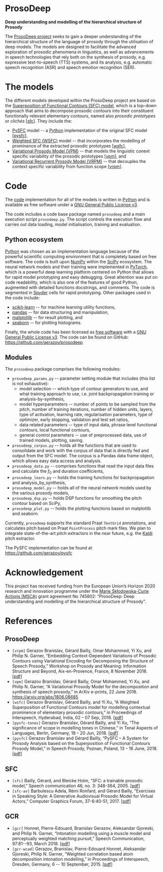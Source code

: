 # ProsoDeep
**Deep understanding and modelling of the hierarchical structure of Prosody**

The [ProsoDeep project](https://gerazov.github.io/prosodeep/)
seeks to gain a deeper understanding of the hierarchical structure of the language of prosody through the utilisation of deep models.
The models are designed to facilitate the advanced exploration of prosodic phenomena in lingustics, as well as advancements in speech technologies that rely both on the synthesis of prosody, e.g. expressive text-to-speech (TTS) systems, and its analysis, e.g. automatic speech recognition (ASR) and speech emotion recognition (SER).

# The models

The different models developed within the ProsoDeep project are based on the [Superposition of Functional Contours (SFC) model](https://gerazov.github.io/prosodeep/project#sfc), which is a top-down approach that aims to decompose prosodic contours into their constituent functionally relevant elementary contours, named also *prosodic prototypes* or *clichés*  \[[sfc](#References)\]. They include the:

  - [PySFC](https://gerazov.github.io/prosodeep/pysfc) model -- a [Python](https://www.python.org/) implementation of the original SFC model \[[pysfc](#References)\],
  - [Weighted SFC (WSFC)](https://gerazov.github.io/prosodeep/wsfc) model -- that incorporates the modelling of prominence of the extracted prosodic prototypes \[[wsfc](#References)\],
  - [Variational Prosody Model (VPM)](https://gerazov.github.io/prosodeep/vpm) -- that models the linguistic conext specific variability of the prosodic prototypes \[[vpm](#References)\], and
  - [Variational Recurrent Prosody Model (VRPM)](https://gerazov.github.io/prosodeep/vrpm) -- that decouples the context specific variability from function scope \[[vrpm](#References)\].

# Code

The [code](https://gerazov.github.io/prosodeep/code.md) implementation for all of the models is written in [Python](https://www.python.org/) and is available as free software under a [GNU General Public License v3](http://www.gnu.org/licenses/).

The code includes a code base package named `prosodeep` and a main execution script `prosodeep.py`. The script controls the execution flow and carries out data loading, model initialisation, training and evaluation.

## Python ecosystem

[Python](https://www.python.org/) was chosen as an implementation language because of the powerful scientific computing environment that is completely based on free software. The code is built upon [NumPy](http://www.numpy.org/) within the [SciPy](https://www.scipy.org/) ecosystem. The neural network models and their training were implemented in [PyTorch](https://pytorch.org/), which is a powerful deep learning platform centered on Python that allows for rapid model prototyping and easy debugging.
Great attention was put on code readability, which is also one of the features of good Python, augmented with detailed functions docstrings, and comments. The code is segmented in [Spyder](https://pythonhosted.org/spyder/) cells for rapid prototyping.
Other packages used in the code include:

- [scikit-learn](https://scikit-learn.org/) -- for machine learning utility functions,
- [pandas](http://pandas.pydata.org/) -- for data structuring and manipulation,
- [matplotlib](http://matplotlib.org/) -- for result plotting, and
- [seaborn](http://seaborn.pydata.org/) -- for plotting histograms.

Finally, the whole code has been licensed as [free software](http://fsf.org/) with a [GNU General Public License v3](http://www.gnu.org/licenses/). The code can be found on GitHub: <https://github.com/gerazov/prosodeep>

## Modules

 The `prosodeep` package comprises the following modules:
 * `prosodeep_params.py` -- parameter setting module that includes (this list is not exhaustive):
      * model selection -- which type of contour generators to use, and what  training approach to use, i.e. joint backpropagation training or analysis-by-synthesis,
      * model hyperparameters -- number of points to be sampled from the pitch, number of training iterations, number of hidden units, layers, type of activation, learning rate, regularisation parameters, type of optimizer, early stopping, validation and test set ratios,
      * data related parameters -- type of input data, phrase level functional contours, local functional contours,
      * general control parameters -- use of preprocessed data, use of trained models, plotting, saving.
 * `prosodeep_corpus.py` -- holds all the functions that are used to consolidate and work with the corpus of data that is directly fed and output from the SFC model. The corpus is a Pandas data frame object, which allows easy data access and analysis.
 * `prosodeep_data.py` -- comprises functions that read the input data files and calculate the $f_0$ and duration coefficients,
 * `prosodeep_learn.py` -- holds the training functions for backpropagation and analysis_by_synthesis,
 * `prosodeep_model.py` -- holds all of the neural network models used by the various prosody models,
 * `prosodeep_dsp.py` -- holds DSP functions for smoothing the pitch contour based on SciPy,
 * `prosodeep_plot.py` -- holds the plotting functions based on matplotlib and seaborn.

Currently, `prosodeep` supports the standard Praat `TextGrid` annotations, and calculates pitch based on Praat `PointProcess` pitch mark files. We plan to integrate state-of-the-art pitch extractors in the near future, e.g. the [Kaldi](http://kaldi-asr.org/) pitch extractor.

The PySFC implementation can be found at <https://github.com/gerazov/pysfc>

# Acknowledgement

This project has received funding from the European Union’s Horizon 2020 research and innovation programme under the [Marie Skłodowska-Curie Actions (MSCA)](http://ec.europa.eu/research/mariecurieactions/) grant agreement No 745802: “ProsoDeep: Deep understanding and modelling of the hierarchical structure of Prosody”.

# References

## ProsoDeep

- `[vrpm]` Gerazov Branislav, Gérard Bailly, Omar Mohammed, Yi Xu, and Philip N. Garner, “Embedding Context-Dependent Variations of Prosodic Contours using Variational Encoding for Decomposing the Structure of Speech Prosody,” Workshop on Prosody and Meaning: Information Structure and Beyond, Aix-en-Provence, France, 8 November 2018. \[[pdf](https://hal.archives-ouvertes.fr/hal-01927872/document)\]
- `[vpm]` Gerazov Branislav, Gérard Bailly, Omar Mohammed, Yi Xu, and Philip N. Garner, “A Variational Prosody Model for the decomposition and synthesis of speech prosody,” in ArXiv e-prints, 22 June 2018. <https://arxiv.org/abs/1806.08685>
- `[wsfc]` Gerazov Branislav, Gérard Bailly, and Yi Xu, “A Weighted Superposition of Functional Contours model for modelling contextual prominence of elementary prosodic contours,” in Proceedings of Interspeech, Hyderabad, India, 02 – 07 Sep, 2018. \[[pdf](https://www.isca-speech.org/archive/Interspeech_2018/pdfs/1286.pdf)\]
- `[pysfc-tones]` Gerazov Branislav, Gérard Bailly, and Yi Xu, “The significance of scope in modelling tones in Chinese,” in Tonal Aspects of Languages, Berlin, Germany, 18 – 20 Jun, 2018. \[[pdf](http://public.beuth-hochschule.de/~mixdorff/tal2018/180620_poster_session/TAL_2018_paper_10.pdf)\]
- `[pysfc]` Gerazov Branislav and Gérard Bailly, “PySFC – A System for Prosody Analysis based on the Superposition of Functional Contours Prosody Model,” in Speech Prosody, Poznan, Poland, 13 – 16 June, 2018. \[[pdf](https://hal.archives-ouvertes.fr/hal-01821214/document)\]

## SFC
- `[sfc]` Bailly, Gérard, and Bleicke Holm, “SFC: a trainable prosodic model,” Speech communication 46, no. 3: 348-364, 2005. \[[pdf](https://hal.archives-ouvertes.fr/hal-00416724/document)\]
- `[sfc-av]` Barbulescu Adela, Rémi Ronfard, and Gérard Bailly, “Exercises in Speaking Style: A Generative Audiovisual Prosodic Model for Virtual Actors,” Computer Graphics Forum, 37-6:40-51, 2017.
\[[pdf](https://hal.inria.fr/hal-01643334/document)\]

## GCR
- `[gcr]` Honnet, Pierre-Edouard, Branislav Gerazov, Aleksandar Gjoreski, and Philip N. Garner, “Intonation modelling using a muscle model and perceptually weighted matching pursuit,” Speech Communication, 97:81--93, March 2018. \[[pdf](https://infoscience.epfl.ch/record/233571/files/Honnet_SPECOM_2018.pdf)\]
- `[gcr-wcad]` Gerazov, Branislav, Pierre-Edouard Honnet, Aleksandar Gjoreski, Philip N. Garner, “Weighted correlation based atom decomposition intonation
modelling,” in Proceedings of Interspeech, Dresden, Germany, 6 -- 10 September, 2015.
\[[pdf](https://www.isca-speech.org/archive/interspeech_2015/papers/i15_1601.pdf)\]
